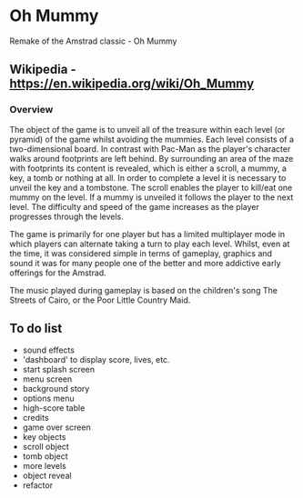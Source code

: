 # Oh Mummy
Remake of the Amstrad classic - Oh Mummy

## Wikipedia - https://en.wikipedia.org/wiki/Oh_Mummy

### Overview 
The object of the game is to unveil all of the treasure within each level (or pyramid) of the game whilst avoiding the mummies. Each level consists of a two-dimensional board. In contrast with Pac-Man as the player's character walks around footprints are left behind. By surrounding an area of the maze with footprints its content is revealed, which is either a scroll, a mummy, a key, a tomb or nothing at all. In order to complete a level it is necessary to unveil the key and a tombstone. The scroll enables the player to kill/eat one mummy on the level. If a mummy is unveiled it follows the player to the next level. The difficulty and speed of the game increases as the player progresses through the levels.

The game is primarily for one player but has a limited multiplayer mode in which players can alternate taking a turn to play each level. Whilst, even at the time, it was considered simple in terms of gameplay, graphics and sound it was for many people one of the better and more addictive early offerings for the Amstrad.

The music played during gameplay is based on the children's song The Streets of Cairo, or the Poor Little Country Maid. 

## To do list
 - sound effects
 - 'dashboard' to display score, lives, etc.
 - start splash screen
 - menu screen
 - background story
 - options menu
 - high-score table
 - credits
 - game over screen
 - key objects
 - scroll object
 - tomb object
 - more levels
 - object reveal
 - refactor